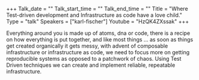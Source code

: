 +++
Talk_date = ""
Talk_start_time = ""
Talk_end_time = ""
Title = "Where Test-driven development and Infrastructure as code have a love child."
Type = "talk"
Speakers = ["karl-fischer"]
Youtube = "HzQK4ZXssak"
+++

Everything around you is made up of atoms, dna or code, there is a recipe on how everything is put together, and like most things ... as soon as things get created organically it gets messy, with advent of composable infrastructure or infrastructure as code, we need to focus more on getting reproducible systems as opposed to a patchwork of chaos.
Using Test Driven techniques we can create and implement reliable, repeatable infrastructure.
